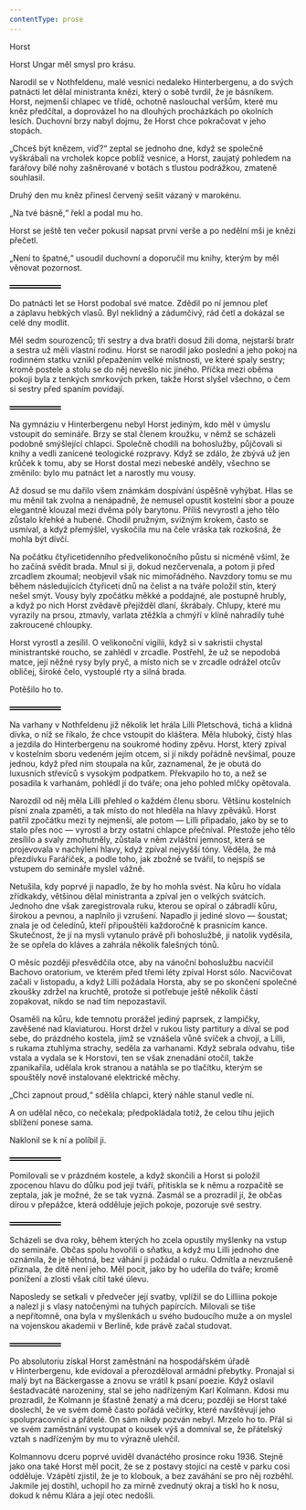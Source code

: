 ```yaml
---
contentType: prose
---
```


<section>

Horst

Horst Ungar měl smysl pro krásu.

Narodil se v Nothfeldenu, malé vesnici nedaleko Hinterbergenu, a do svých patnácti let dělal ministranta knězi, který o sobě tvrdil, že je básníkem. Horst, nejmenší chlapec ve třídě, ochotně naslouchal veršům, které mu kněz předčítal, a doprovázel ho na dlouhých procházkách po okolních lesích. Duchovní brzy nabyl dojmu, že Horst chce pokračovat v jeho stopách.

„Chceš být knězem, viď?“ zeptal se jednoho dne, když se společně vyškrábali na vrcholek kopce poblíž vesnice, a Horst, zaujatý pohledem na farářovy bílé nohy zašněrované v botách s tlustou podrážkou, zmateně souhlasil.

Druhý den mu kněz přinesl červený sešit vázaný v marokénu.

„Na tvé básně,“ řekl a podal mu ho.

Horst se ještě ten večer pokusil napsat první verše a po nedělní mši je knězi přečetl.

„Není to špatné,“ usoudil duchovní a doporučil mu knihy, kterým by měl věnovat pozornost.

![divider.png](./resources/divider_opt.png)

Do patnácti let se Horst podobal své matce. Zdědil po ní jemnou pleť a záplavu hebkých vlasů. Byl neklidný a zádumčivý, rád četl a dokázal se celé dny modlit.

Měl sedm sourozenců; tři sestry a dva bratři dosud žili doma, nejstarší bratr a sestra už měli vlastní rodinu. Horst se narodil jako poslední a jeho pokoj na rodinném statku vznikl přepažením velké místnosti, ve které spaly sestry; kromě postele a stolu se do něj nevešlo nic jiného. Příčka mezi oběma pokoji byla z tenkých smrkových prken, takže Horst slyšel všechno, o čem si sestry před spaním povídají.

![divider.png](./resources/divider_opt.png)

Na gymnáziu v Hinterbergenu nebyl Horst jediným, kdo měl v úmyslu vstoupit do semináře. Brzy se stal členem kroužku, v němž se scházeli podobně smýšlející chlapci. Společně chodili na bohoslužby, půjčovali si knihy a vedli zanícené teologické rozpravy. Když se zdálo, že zbývá už jen krůček k tomu, aby se Horst dostal mezi nebeské anděly, všechno se změnilo: bylo mu patnáct let a narostly mu vousy.

Až dosud se mu dařilo všem známkám dospívání úspěšně vyhýbat. Hlas se mu měnil tak zvolna a nenápadně, že nemusel opustit kostelní sbor a pouze elegantně klouzal mezi dvěma póly barytonu. Příliš nevyrostl a jeho tělo zůstalo křehké a hubené. Chodil pružným, svižným krokem, často se usmíval, a když přemýšlel, vyskočila mu na čele vráska tak rozkošná, že mohla být dívčí.

Na počátku čtyřicetidenního předvelikonočního půstu si nicméně všiml, že ho začíná svědit brada. Mnul si ji, dokud nezčervenala, a potom ji před zrcadlem zkoumal; neobjevil však nic mimořádného. Navzdory tomu se mu během následujících čtyřiceti dnů na čelist a na tváře položil stín, který nešel smýt. Vousy byly zpočátku měkké a poddajné, ale postupně hrubly, a když po nich Horst zvědavě přejížděl dlaní, škrábaly. Chlupy, které mu vyrazily na prsou, ztmavly, varlata ztěžkla a chmýří v klíně nahradily tuhé zakroucené chloupky.

Horst vyrostl a zesílil. O velikonoční vigilii, když si v sakristii chystal ministrantské roucho, se zahlédl v zrcadle. Postřehl, že už se nepodobá matce, její něžné rysy byly pryč, a místo nich se v zrcadle odrážel otcův obličej, široké čelo, vystouplé rty a silná brada.

Potěšilo ho to.

![divider.png](./resources/divider_opt.png)

Na varhany v Nothfeldenu již několik let hrála Lilli Pletschová, tichá a klidná dívka, o níž se říkalo, že chce vstoupit do kláštera. Měla hluboký, čistý hlas a jezdila do Hinterbergenu na soukromé hodiny zpěvu. Horst, který zpíval v kostelním sboru vedeném jejím otcem, si jí nikdy pořádně nevšímal, pouze jednou, když před ním stoupala na kůr, zaznamenal, že je obutá do luxusních střevíců s vysokým podpatkem. Překvapilo ho to, a než se posadila k varhanám, pohlédl jí do tváře; ona jeho pohled mlčky opětovala.

Narozdíl od něj měla Lilli přehled o každém členu sboru. Většinu kostelních písní znala zpaměti, a tak místo do not hleděla na hlavy zpěváků. Horst patřil zpočátku mezi ty nejmenší, ale potom — Lilli připadalo, jako by se to stalo přes noc — vyrostl a brzy ostatní chlapce přečníval. Přestože jeho tělo zesílilo a svaly zmohutněly, zůstala v něm zvláštní jemnost, která se projevovala v nachýlení hlavy, když zpíval nejvyšší tóny. Věděla, že má přezdívku Faráříček, a podle toho, jak zbožně se tvářil, to nejspíš se vstupem do semináře myslel vážně.

Netušila, kdy poprvé ji napadlo, že by ho mohla svést. Na kůru ho vídala zřídkakdy, většinou dělal ministranta a zpíval jen o velkých svátcích. Jednoho dne však zaregistrovala ruku, kterou se opíral o zábradlí kůru, širokou a pevnou, a naplnilo ji vzrušení. Napadlo ji jediné slovo — šoustat; znala je od čeledínů, kteří připouštěli každoročně k prasnicím kance. Skutečnost, že jí na mysli vytanulo právě při bohoslužbě, ji natolik vyděsila, že se opřela do kláves a zahrála několik falešných tónů.

O měsíc později přesvědčila otce, aby na vánoční bohoslužbu nacvičil Bachovo oratorium, ve kterém před třemi léty zpíval Horst sólo. Nacvičovat začali v listopadu, a když Lilli požádala Horsta, aby se po skončení společné zkoušky zdržel na kruchtě, protože si potřebuje ještě několik částí zopakovat, nikdo se nad tím nepozastavil.

Osaměli na kůru, kde temnotu prorážel jediný paprsek, z lampičky, zavěšené nad klaviaturou. Horst držel v rukou listy partitury a díval se pod sebe, do prázdného kostela, jímž se vznášela vůně svíček a chvojí, a Lilli, s rukama ztuhlýma strachy, seděla za varhanami. Když sebrala odvahu, tiše vstala a vydala se k Horstovi, ten se však znenadání otočil, takže zpanikařila, udělala krok stranou a natáhla se po tlačítku, kterým se spouštěly nově instalované elektrické měchy.

„Chci zapnout proud,“ sdělila chlapci, který náhle stanul vedle ní.

A on udělal něco, co nečekala; předpokládala totiž, že celou tíhu jejich sblížení ponese sama.

Naklonil se k ní a políbil ji.

![divider.png](./resources/divider_opt.png)

Pomilovali se v prázdném kostele, a když skončili a Horst si položil zpocenou hlavu do důlku pod její tváří, přitiskla se k němu a rozpačitě se zeptala, jak je možné, že se tak vyzná. Zasmál se a prozradil jí, že občas dírou v přepážce, která odděluje jejich pokoje, pozoruje své sestry.

![divider.png](./resources/divider_opt.png)

Scházeli se dva roky, během kterých ho zcela opustily myšlenky na vstup do semináře. Občas spolu hovořili o sňatku, a když mu Lilli jednoho dne oznámila, že je těhotná, bez váhání ji požádal o ruku. Odmítla a nevzrušeně přiznala, že dítě není jeho. Měl pocit, jako by ho udeřila do tváře; kromě ponížení a zlosti však cítil také úlevu.

Naposledy se setkali v předvečer její svatby, vplížil se do Lilliina pokoje a nalezl ji s vlasy natočenými na tuhých papírcích. Milovali se tiše a nepřítomně, ona byla v myšlenkách u svého budoucího muže a on myslel na vojenskou akademii v Berlíně, kde právě začal studovat.

![divider.png](./resources/divider_opt.png)

Po absolutoriu získal Horst zaměstnání na hospodářském úřadě v Hinterbergenu, kde evidoval a přerozděloval armádní přebytky. Pronajal si malý byt na Bäckergasse a znovu se vrátil k psaní poezie. Když oslavil šestadvacáté narozeniny, stal se jeho nadřízeným Karl Kolmann. Kdosi mu prozradil, že Kolmann je šťastně ženatý a má dceru; později se Horst také doslechl, že ve svém domě často pořádá večírky, které navštěvují jeho spolupracovníci a přátelé. On sám nikdy pozván nebyl. Mrzelo ho to. Přál si ve svém zaměstnání vystoupat o kousek výš a domníval se, že přátelský vztah s nadřízeným by mu to výrazně ulehčil.

Kolmannovu dceru poprvé uviděl dvanáctého prosince roku 1936. Stejně jako ona také Horst měl pocit, že se z postavy stojící na cestě v parku cosi odděluje. Vzápětí zjistil, že je to klobouk, a bez zaváhání se pro něj rozběhl. Jakmile jej dostihl, uchopil ho za mírně zvednutý okraj a tiskl ho k nosu, dokud k němu Klára a její otec nedošli.

</section>

